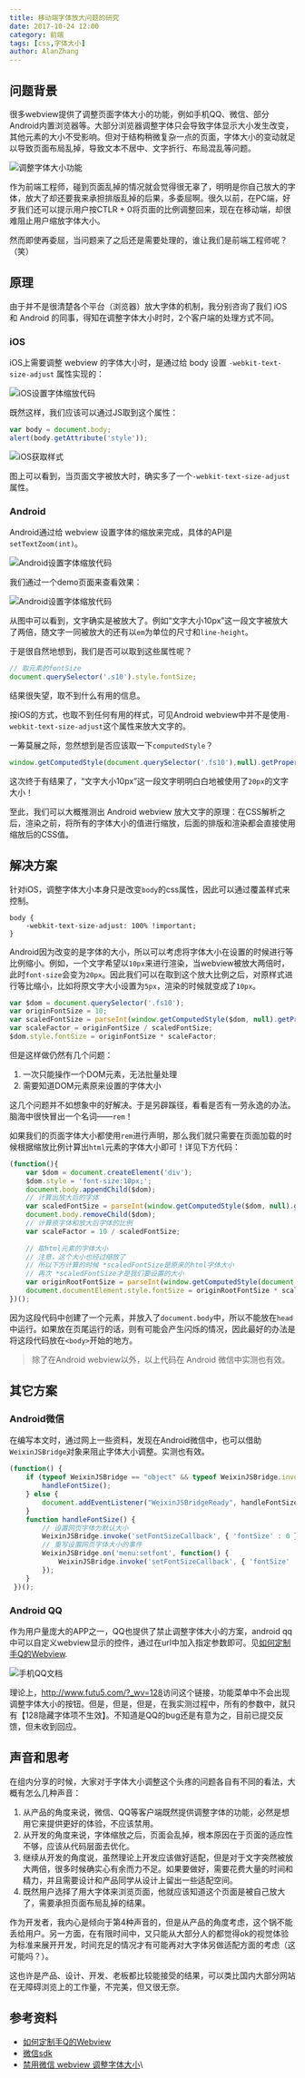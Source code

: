 ```yaml
---
title: 移动端字体放大问题的研究
date: 2017-10-24 12:00
category: 前端
tags: [css,字体大小]
author: AlanZhang
---
```


## 问题背景

很多webview提供了调整页面字体大小的功能，例如手机QQ、微信、部分Android内置浏览器等。大部分浏览器调整字体只会导致字体显示大小发生改变，其他元素的大小不受影响。但对于结构稍微复杂一点的页面，字体大小的变动就足以导致页面布局乱掉，导致文本不居中、文字折行、布局混乱等问题。

![调整字体大小功能](/images/2017-10-24-mobile-browser-font-size/1.png)

作为前端工程师，碰到页面乱掉的情况就会觉得很无辜了，明明是你自己放大的字体，放大了却还要我来承担排版乱掉的后果，多委屈啊。很久以前，在PC端，好歹我们还可以提示用户按CTLR + 0将页面的比例调整回来，现在在移动端，却很难阻止用户缩放字体大小。

然而即使再委屈，当问题来了之后还是需要处理的，谁让我们是前端工程师呢？（笑）

## 原理

由于并不是很清楚各个平台（浏览器）放大字体的机制，我分别咨询了我们 iOS 和 Android 的同事，得知在调整字体大小时时，2个客户端的处理方式不同。

### iOS

iOS上需要调整 webview 的字体大小时，是通过给 body 设置 `-webkit-text-size-adjust` 属性实现的：

![iOS设置字体缩放代码](/images/2017-10-24-mobile-browser-font-size/2.png)
 
既然这样，我们应该可以通过JS取到这个属性：

```javascript
var body = document.body;
alert(body.getAttribute('style'));
```

![iOS获取样式](/images/2017-10-24-mobile-browser-font-size/3.png)

图上可以看到，当页面文字被放大时，确实多了一个`-webkit-text-size-adjust`属性。

### Android

Android通过给 webview 设置字体的缩放来完成，具体的API是`setTextZoom(int)`。

![Android设置字体缩放代码](/images/2017-10-24-mobile-browser-font-size/4.png)

我们通过一个demo页面来查看效果：

![Android设置字体缩放代码](/images/2017-10-24-mobile-browser-font-size/5.jpg)

从图中可以看到，文字确实是被放大了。例如“文字大小10px”这一段文字被放大了两倍，随文字一同被放大的还有以`em`为单位的尺寸和`line-height`。

于是很自然地想到，我们是否可以取到这些属性呢？

```javascript
// 取元素的fontSize
document.querySelector('.s10').style.fontSize;
```

结果很失望，取不到什么有用的信息。

按iOS的方式，也取不到任何有用的样式，可见Android webview中并不是使用`-webkit-text-size-adjust`这个属性来放大文字的。

一筹莫展之际，忽然想到是否应该取一下`computedStyle`？

```javascript
window.getComputedStyle(document.querySelector('.fs10'),null).getPropertyValue('font-size')
```

这次终于有结果了，“文字大小10px”这一段文字明明白白地被使用了`20px`的文字大小！

至此，我们可以大概推测出 Android webview 放大文字的原理：在CSS解析之后，渲染之前，将所有的字体大小的值进行缩放，后面的排版和渲染都会直接使用缩放后的CSS值。

## 解决方案

针对iOS，调整字体大小本身只是改变`body`的css属性，因此可以通过覆盖样式来控制。
    
```
body {
    -webkit-text-size-adjust: 100% !important;
}
```

Android因为改变的是字体的大小，所以可以考虑将字体大小在设置的时候进行等比例缩小。例如，一个文字希望以`10px`来进行渲染，当webview被放大两倍时，此时`font-size`会变为`20px`。因此我们可以在取到这个放大比例之后，对原样式进行等比缩小，比如将原文字大小设置为`5px`，渲染的时候就变成了`10px`。

```javascript
var $dom = document.querySelector('.fs10');
var originFontSize = 10;
var scaledFontSize = parseInt(window.getComputedStyle($dom, null).getPropertyValue('font-size'));
var scaleFactor = originFontSize / scaledFontSize;
$dom.style.fontSize = originFontSize * scaleFactor;
```

但是这样做仍然有几个问题：

1. 一次只能操作一个DOM元素，无法批量处理
2. 需要知道DOM元素原来设置的字体大小

这几个问题并不如想象中的好解决。于是另辟蹊径，看看是否有一劳永逸的办法。脑海中很快冒出一个名词——`rem`！

如果我们的页面字体大小都使用`rem`进行声明，那么我们就只需要在页面加载的时候根据缩放比例计算出`html`元素的字体大小即可！详见下方代码：

```javascript
(function(){
    var $dom = document.createElement('div');
    $dom.style = 'font-size:10px;';
    document.body.appendChild($dom);
    // 计算出放大后的字体
    var scaledFontSize = parseInt(window.getComputedStyle($dom, null).getPropertyValue('font-size'));
    document.body.removeChild($dom);
    // 计算原字体和放大后字体的比例
    var scaleFactor = 10 / scaledFontSize;
    
    // 取html元素的字体大小
    // 注意，这个大小也经过缩放了
    // 所以下方计算的时候 *scaledFontSize是原来的html字体大小
    // 再次 *scaledFontSize才是我们要设置的大小
    var originRootFontSize = parseInt(window.getComputedStyle(document.documentElement, null).getPropertyValue('font-size'));
    document.documentElement.style.fontSize = originRootFontSize * scaleFactor * scaleFactor + 'px';
})();
```

因为这段代码中创建了一个元素，并放入了`document.body`中，所以不能放在`head`中运行。如果放在页尾运行的话，则有可能会产生闪烁的情况，因此最好的办法是将这段代码放在`<body>`开始的地方。

> 除了在Android webview以外，以上代码在 Android 微信中实测也有效。

## 其它方案

### Android微信

在编写本文时，通过网上一些资料，发现在Android微信中，也可以借助`WeixinJSBridge`对象来阻止字体大小调整。实测也有效。

```javascript
(function() {
    if (typeof WeixinJSBridge == "object" && typeof WeixinJSBridge.invoke == "function") {
        handleFontSize();
    } else {
        document.addEventListener("WeixinJSBridgeReady", handleFontSize, false);
    }
    function handleFontSize() {
        // 设置网页字体为默认大小
        WeixinJSBridge.invoke('setFontSizeCallback', { 'fontSize' : 0 });
        // 重写设置网页字体大小的事件
        WeixinJSBridge.on('menu:setfont', function() {
            WeixinJSBridge.invoke('setFontSizeCallback', { 'fontSize' : 0 });
        });
    }
 })();
```

### Android QQ

作为用户量庞大的APP之一，QQ也提供了禁止调整字体大小的方案，android qq中可以自定义webview显示的控件，通过在url中加入指定参数即可。见[如何定制手Q的Webview](http://wiki.open.qq.com/wiki/%E5%A6%82%E4%BD%95%E5%AE%9A%E5%88%B6%E6%89%8BQ%E7%9A%84Webview).

![手机QQ文档](/images/2017-10-24-mobile-browser-font-size/6.png)

理论上，<http://www.futu5.com/?_wv=128>访问这个链接，功能菜单中不会出现调整字体大小的按钮。但是，但是，但是，在我实测过程中，所有的参数中，就只有【128隐藏字体项不生效】。不知道是QQ的bug还是有意为之，目前已提交反馈，但未收到回应。

## 声音和思考

在组内分享的时候，大家对于字体大小调整这个头疼的问题各自有不同的看法，大概有怎么几种声音：

1. 从产品的角度来说，微信、QQ等客户端既然提供调整字体的功能，必然是想用它来提供更好的体验，不应该禁用。
2. 从开发的角度来说，字体缩放之后，页面会乱掉，根本原因在于页面的适应性不够，应该从代码层面去优化。
3. 继续从开发的角度说，虽然理论上开发应该做好适配，但是对于文字突然被放大两倍，很多时候确实心有余而力不足。如果要做好，需要花费大量的时间和精力，并且需要设计和产品同学从设计上留出一些适配空间。
4. 既然用户选择了用大字体来浏览页面，他就应该知道这个页面是被自己放大了，需要承担页面布局乱掉的结果。

作为开发者，我内心是倾向于第4种声音的，但是从产品的角度考虑，这个锅不能丢给用户。另一方面，在有限时间中，又只能从大部分人的都觉得ok的视觉体验为标准来展开开发，时间充足的情况才有可能再对大字体另做适配方面的考虑（这可能吗？）。

这也许是产品、设计、开发、老板都比较能接受的结果，可以类比国内大部分网站在无障碍浏览上的工作量，不完美，但又很无奈。

## 参考资料

- [如何定制手Q的Webview](http://wiki.open.qq.com/wiki/%E5%A6%82%E4%BD%95%E5%AE%9A%E5%88%B6%E6%89%8BQ%E7%9A%84Webview)
- [微信sdk](http://qydev.weixin.qq.com/wiki/index.php?title=%E5%BE%AE%E4%BF%A1JS-SDK%E6%8E%A5%E5%8F%A3#.E9.99.84.E5.BD.953-.E6.89.80.E6.9C.89JS.E6.8E.A5.E5.8F.A3.E5.88.97.E8.A1.A8)
- [禁用微信 webview 调整字体大小](https://zhuanlan.zhihu.com/p/21574121)\
